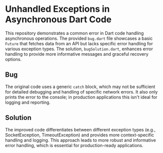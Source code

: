# Unhandled Exceptions in Asynchronous Dart Code

This repository demonstrates a common error in Dart code handling asynchronous operations. The provided `bug.dart` file showcases a basic `Future` that fetches data from an API but lacks specific error handling for various exception types. The solution, `bugSolution.dart`, enhances error handling to provide more informative messages and graceful recovery options.

## Bug
The original code uses a generic `catch` block, which may not be sufficient for detailed debugging and handling of specific network errors.  It also only prints the error to the console; in production applications this isn't ideal for logging and reporting.

## Solution
The improved code differentiates between different exception types (e.g., SocketException, TimeoutException) and provides more context-specific handling and logging. This approach leads to more robust and informative error handling, which is essential for production-ready applications.